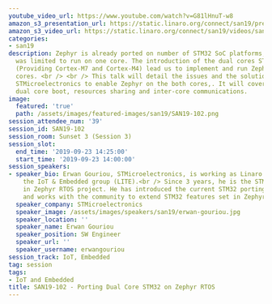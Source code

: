 ```yaml
---
youtube_video_url: https://www.youtube.com/watch?v=G81lHnuT-w8
amazon_s3_presentation_url: https://static.linaro.org/connect/san19/presentations/san19-102.pdf
amazon_s3_video_url: https://static.linaro.org/connect/san19/videos/san19-102.mp4
categories:
- san19
description: Zephyr is already ported on number of STM32 SoC platforms, but so far
  was limited to run on one core. The introduction of the dual cores STM32H7 series
  (Providing Cortex-M7 and Cortex-M4) lead us to implement and run Zephyr on the both
  cores. <br /> <br /> This talk will detail the issues and the solutions used by
  STMicroelectronics to enable Zephyr on the both cores,. It will cover topics like
  dual core boot, resources sharing and inter-core communications.
image:
  featured: 'true'
  path: /assets/images/featured-images/san19/SAN19-102.png
session_attendee_num: '39'
session_id: SAN19-102
session_room: Sunset 3 (Session 3)
session_slot:
  end_time: '2019-09-23 14:25:00'
  start_time: '2019-09-23 14:00:00'
session_speakers:
- speaker_bio: Erwan Gouriou, STMicroelectronics, is working as Linaro assignee in
    the IoT & Embedded group (LITE).<br /> Since 3 years, he is the STM32 referent
    in Zephyr RTOS project. He has introduced the current STM32 porting model in Zephyr
    and works with the community to extend STM32 features set in Zephyr.
  speaker_company: STMicroelectronics
  speaker_image: /assets/images/speakers/san19/erwan-gouriou.jpg
  speaker_location: ''
  speaker_name: Erwan Gouriou
  speaker_position: SW Engineer
  speaker_url: ''
  speaker_username: erwangouriou
session_track: IoT, Embedded
tag: session
tags:
- IoT and Embedded
title: SAN19-102 - Porting Dual Core STM32 on Zephyr RTOS
---
```

